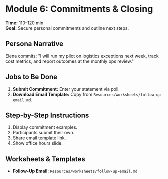 # Module 6: Commitments & Closing

**Time:** 110–120 min  
**Goal:** Secure personal commitments and outline next steps.

## Persona Narrative
Elena commits: "I will run my pilot on logistics exceptions next week, track cost metrics, and report outcomes at the monthly ops review."

## Jobs to Be Done
1. **Submit Commitment:** Enter your statement via poll.  
2. **Download Email Template:** Copy from `Resources/worksheets/follow-up-email.md`.

## Step-by-Step Instructions
1. Display commitment examples.  
2. Participants submit their own.  
3. Share email template link.  
4. Show office hours slide.

## Worksheets & Templates
- **Follow-Up Email:** `Resources/worksheets/follow-up-email.md`


